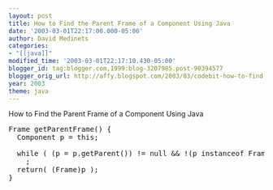 ```yaml
---
layout: post
title: How to Find the Parent Frame of a Component Using Java
date: '2003-03-01T22:17:00.000-05:00'
author: David Medinets
categories:
- "[[java]]"
modified_time: '2003-03-01T22:17:10.430-05:00'
blogger_id: tag:blogger.com,1999:blog-3207985.post-90394577
blogger_orig_url: http://affy.blogspot.com/2003/03/codebit-how-to-find-parent-frame-of.md
year: 2003
theme: java
---
```


How to Find the Parent Frame of a Component Using Java


<PRE>
Frame getParentFrame() {
  Component p = this;

  while ( (p = p.getParent()) != null && !(p instanceof Frame) )
    ;
  return( (Frame)p );
}
</PRE>
